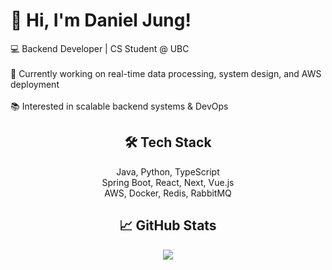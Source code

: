 <p align="center">
  <h1>👋 Hi, I'm Daniel Jung!</h1>

  💻 Backend Developer | CS Student @ UBC  
  <br>🔭 Currently working on real-time data processing, system design, and AWS deployment  
  <br>📚 Interested in scalable backend systems & DevOps
</p>

<h2 align="center">🛠 Tech Stack</h2>

<p align="center">
  Java, Python, TypeScript  
  <br>Spring Boot, React, Next, Vue.js  
  <br>AWS, Docker, Redis, RabbitMQ
</p>

<h2 align="center">📈 GitHub Stats</h2>

<p align="center">
  <img src="https://github-readme-stats.vercel.app/api?username=ijjung365&show_icons=true&theme=default" />
</p>
